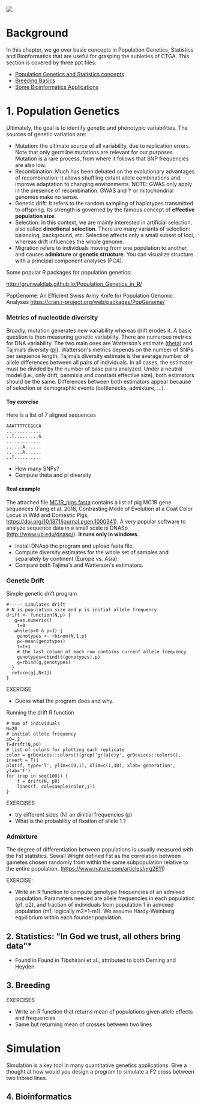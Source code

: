 ![](https://github.com/miguelperezenciso/CTGAcourse/blob/master/Chapter1_Background/Screenshot%20from%202019-12-18%2013-44-59.png)
# Background
In this chapter, we go over basic concepts in Population Genetics, Statistics and Bionformatics that are useful for grasping the subleties of CTGA. This section is covered by three ppt files:

- [Population Genetics and Statistics concepts](https://github.com/miguelperezenciso/CTGAcourse/blob/master/Chapter1_Background/CTGA_Chap1a_Background_pptx.pdf)
- [Breeding Basics](https://github.com/miguelperezenciso/CTGAcourse/blob/master/Chapter1_Background/CTGA_Chap1b_Breeding_pptx.pdf)
- [Some Bioinformatics Applications](https://github.com/miguelperezenciso/CTGAcourse/blob/master/Chapter1_Background/CTGA_Chap1c_Bioinformatics_pptx.pdf)

# 1. Population Genetics
Ultimately, the goal is to identify genetic and phenotypic variabilities. The sources of genetic variation are:

- Mutation: the ultimate source of all variability, due to replication errors. Note that only germline mutations are relevant for our purposes. Mutation is a rare process, from where it follows that SNP frequencies are also low.
- Recombination: Much has been debated on the evolutionary advantages of recombination; it allows shuffling extant allele combinations and improve adaptation to changing environments. NOTE: GWAS only apply in the presence of recombination. GWAS and Y or mitochondrial genomes make no sense.
- Genetic drift: It refers to the random sampling of haplotypes transmitted to offspring. Its strength is governed by the famous concept of **effective population size**.
- Selection: In this context, we are mainly interested in artificial selection, also called **directional selection**. There are many variants of selection: balancing, background, etc. Selection affects only a small subset of loci, whereas drift influences the whole genome.
- Migration refers to individuals moving from one population to another, and causes **admixture** or **genetic structure**. You can visualize structure with a principal component analyses (PCA).

Some popular R packages for population genetics:

http://grunwaldlab.github.io/Population_Genetics_in_R/

PopGenome: An Efficient Swiss Army Knife for Population Genomic Analyses
https://cran.r-project.org/web/packages/PopGenome/


### Metrics of nucleotide diversity
Broadly, mutation generates new variability whereas drift erodes it. A basic question is then measuring genetic variability. There are numerous metrics for DNA variability. The two main ones are Watterson’s estimate ([theta](https://en.wikipedia.org/wiki/Watterson_estimator)) and Tajima’s diversity ([pi](https://en.wikipedia.org/wiki/Nucleotide_diversity)). Watterson's metrics depends on the number of SNPs per sequence length. Tajima’s diversity estimate is the average number of allele differences between all pairs of individuals. In all cases, the estimator must be divided by the number of base pairs analyzed. Under a neutral model (i.e., only drift, panmixia and constant effective size), both estimators should be the same. Differences between both estimators appear because of selection or demographic events (bottlenecks, admixture, ...).
  
#### Toy exercise
Here is a list of 7 aligned sequences

    AAATTTTCCGGCA
    .............
    ..T.........G
    .............
    ......A......
    ......A......
    ..T..........
    
-	How many SNPs?
-	Compute theta and pi diversity

#### Real example
The attached file [MC1R_pigs.fasta](https://github.com/miguelperezenciso/CTGAcourse/blob/master/Chapter1_Background/MC1R_Pigs_aligned.fasta) contains a list of pig MC1R gene sequences (Fang et al. 2018, Contrasting Mode of Evolution at a Coat Color Locus in Wild and Domestic Pigs, https://doi.org/10.1371/journal.pgen.1000341). A very popular software to analyze sequence data in a small scale is DNASp (http://www.ub.edu/dnasp/). **It runs only in windows**.

- Install DNAsp the program and upload fasta file.
- Compute diversity estimates for the whole set of samples and separately by continent (Europe vs. Asia). 
- Compare both Tajima's and Watterson's estimators.

### Genetic Drift
Simple genetic drift program
 
    #----- simulates drift
    # N is population size and p is initial allele frequency
    drift <- function(N,p) {
       g=as.numeric()
        t=0
       while(p>0 & p<1) {
        genotypes <- rbinom(N,1,p)
        p<-mean(genotypes)
        t=t+1
        # the last column of each row contains current allele frequency
        genotypes=cbind(t(genotypes),p)
        g=rbind(g,genotypes)
      }
      return(g[,N+1])
    }


EXERCISE
- Guess what the program does and why.

Running the drift R function

    # num of individuals
    N=20
    # initial allele frequency
    p0=.2
    f=drift(N,p0)
    # list of colors for plotting each replicate
    color = grDevices::colors()[grep('gr(a|e)y', grDevices::colors(), invert = T)]
    plot(f, type='l', ylim=c(0,1), xlim=c(1,30), xlab='generation', ylab='f')
    for (rep in seq(100)) {
        f = drift(N, p0)
        lines(f, col=sample(color,1))
    }
    
EXERCISES 
- try different sizes (N) an dinitial frequencies (p)
- What is the probability of fixation of allele 1 ?

### Admixture
The degree of differentiation between populations is usually measured with the Fst statistics. Sewall Wright defined Fst as the correlation between gametes chosen randomly from within the same subpopulation relative to the entire population. (https://www.nature.com/articles/nrg2611) 

EXERCISE:
- Write an R function to compute genotype frequencies of an admixed population. Parameters needed are allele frequencies in each population (p1, p2), and fraction of individuals from population 1 in admixed population (m1, logically m2=1-m1). We assume Hardy-Weinberg equilibrium within each founder population.

## 2. Statistics: "In God we trust, all others bring data"*
* Found in Found in Tibshirani et al., attributed to both Deming and Heyden



## 3. Breeding

EXERCISES
- Write an R function that returns mean of populations given allele effects and frequencies
- Same but returning mean of crosses between two lines

# Simulation
Simulation is a key tool in many quantitative genetics applications. Give a thought at how would you design a program to simulate a F2 cross between two inbred lines.

## 4. Bioinformatics

